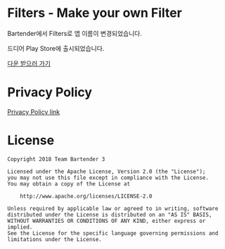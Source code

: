 # Filters - Make your own Filter
Bartender에서 Filters로 앱 이름이 변경되었습니다.
   
드디어 Play Store에 출시되었습니다.

[다운 받으러 가기](https://play.google.com/store/apps/details?id=com.teambartender3.filters)

# Privacy Policy
[Privacy Policy link](https://gmlwhdtjd.github.io/filters-privacy-policy/)
   

# License
    Copyright 2018 Team Bartender 3

    Licensed under the Apache License, Version 2.0 (the "License");
    you may not use this file except in compliance with the License.
    You may obtain a copy of the License at

        http://www.apache.org/licenses/LICENSE-2.0

    Unless required by applicable law or agreed to in writing, software
    distributed under the License is distributed on an "AS IS" BASIS,
    WITHOUT WARRANTIES OR CONDITIONS OF ANY KIND, either express or implied.
    See the License for the specific language governing permissions and
    limitations under the License.

